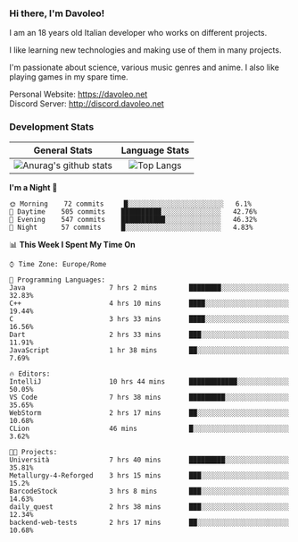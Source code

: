 ### Hi there, I'm Davoleo!

I am an 18 years old Italian developer who works on different projects.

I like learning new technologies and making use of them in many projects.

I'm passionate about science, various music genres and anime.
I also like playing games in my spare time.

Personal Website: https://davoleo.net <br>
Discord Server: http://discord.davoleo.net

### Development Stats

General Stats             |  Language Stats
:-------------------------:|:-------------------------:
![Anurag's github stats](https://github-readme-stats.vercel.app/api?username=Davoleo&count_private=true&show_icons=true&theme=tokyonight)  |  ![Top Langs](https://github-readme-stats.vercel.app/api/top-langs/?username=Davoleo&theme=tokyonight&layout=compact)



<!--START_SECTION:waka-->
**I'm a Night 🦉** 

```text
🌞 Morning    72 commits     █░░░░░░░░░░░░░░░░░░░░░░░░   6.1% 
🌆 Daytime    505 commits    ██████████░░░░░░░░░░░░░░░   42.76% 
🌃 Evening    547 commits    ███████████░░░░░░░░░░░░░░   46.32% 
🌙 Night      57 commits     █░░░░░░░░░░░░░░░░░░░░░░░░   4.83%

```


📊 **This Week I Spent My Time On** 

```text
⌚︎ Time Zone: Europe/Rome

💬 Programming Languages: 
Java                     7 hrs 2 mins        ████████░░░░░░░░░░░░░░░░░   32.83% 
C++                      4 hrs 10 mins       ████░░░░░░░░░░░░░░░░░░░░░   19.44% 
C                        3 hrs 33 mins       ████░░░░░░░░░░░░░░░░░░░░░   16.56% 
Dart                     2 hrs 33 mins       ███░░░░░░░░░░░░░░░░░░░░░░   11.91% 
JavaScript               1 hr 38 mins        ██░░░░░░░░░░░░░░░░░░░░░░░   7.69%

🔥 Editors: 
IntelliJ                 10 hrs 44 mins      ████████████░░░░░░░░░░░░░   50.05% 
VS Code                  7 hrs 38 mins       █████████░░░░░░░░░░░░░░░░   35.65% 
WebStorm                 2 hrs 17 mins       ██░░░░░░░░░░░░░░░░░░░░░░░   10.68% 
CLion                    46 mins             █░░░░░░░░░░░░░░░░░░░░░░░░   3.62%

🐱‍💻 Projects: 
Università               7 hrs 40 mins       █████████░░░░░░░░░░░░░░░░   35.81% 
Metallurgy-4-Reforged    3 hrs 15 mins       ███░░░░░░░░░░░░░░░░░░░░░░   15.2% 
BarcodeStock             3 hrs 8 mins        ███░░░░░░░░░░░░░░░░░░░░░░   14.63% 
daily_quest              2 hrs 38 mins       ███░░░░░░░░░░░░░░░░░░░░░░   12.34% 
backend-web-tests        2 hrs 17 mins       ██░░░░░░░░░░░░░░░░░░░░░░░   10.68%

```


<!--END_SECTION:waka-->

<!--
**Davoleo/Davoleo** is a ✨ _special_ ✨ repository because its `README.md` (this file) appears on your GitHub profile.

https://gist.github.com/Davoleo/43516c64c8169e24dc2571c34713863b

Here are some ideas to get you started:

- 🔭 I’m currently working on ...
- 🌱 I’m currently learning ...
- 👯 I’m looking to collaborate on ...
- 🤔 I’m looking for help with ...
- 💬 Ask me about ...
- 📫 How to reach me: ...
- 😄 Pronouns: ...
- ⚡ Fun fact: ...
-->
